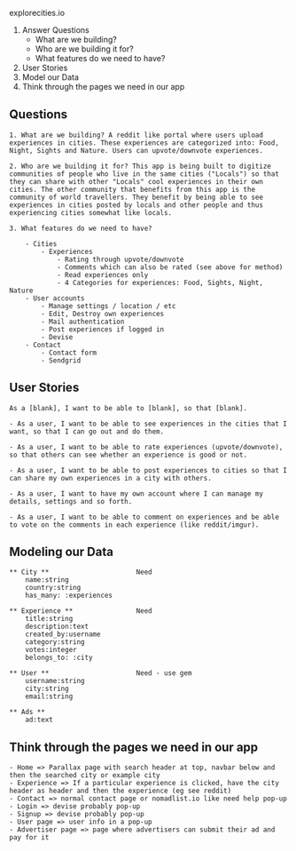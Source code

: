 explorecities.io

1. Answer Questions
	- What are we building?
	- Who are we building it for?
	- What features do we need to have?
2. User Stories
3. Model our Data
4. Think through the pages we need in our app

## Questions

	1. What are we building? A reddit like portal where users upload experiences in cities. These experiences are categorized into: Food, Night, Sights and Nature. Users can upvote/downvote experiences. 

	2. Who are we building it for? This app is being built to digitize communities of people who live in the same cities ("Locals") so that they can share with other "Locals" cool experiences in their own cities. The other community that benefits from this app is the community of world travellers. They benefit by being able to see experiences in cities posted by locals and other people and thus experiencing cities somewhat like locals.

	3. What features do we need to have?

		- Cities
			- Experiences
				- Rating through upvote/downvote
				- Comments which can also be rated (see above for method)
				- Read experiences only
				- 4 Categories for experiences: Food, Sights, Night, Nature
		- User accounts
			- Manage settings / location / etc
			- Edit, Destroy own experiences
			- Mail authentication
			- Post experiences if logged in
			- Devise
		- Contact
			- Contact form
			- Sendgrid

## User Stories
	
	As a [blank], I want to be able to [blank], so that [blank].

	- As a user, I want to be able to see experiences in the cities that I want, so that I can go out and do them.

	- As a user, I want to be able to rate experiences (upvote/downvote), so that others can see whether an experience is good or not.

	- As a user, I want to be able to post experiences to cities so that I can share my own experiences in a city with others.

	- As a user, I want to have my own account where I can manage my details, settings and so forth.

	- As a user, I want to be able to comment on experiences and be able to vote on the comments in each experience (like reddit/imgur).

## Modeling our Data

	** City **						Need
		name:string
		country:string
		has_many: :experiences

	** Experience **				Need
		title:string
		description:text
		created_by:username
		category:string
		votes:integer
		belongs_to: :city

	** User **						Need - use gem
		username:string
		city:string
		email:string

	** Ads **
		ad:text

## Think through the pages we need in our app
	
	- Home => Parallax page with search header at top, navbar below and then the searched city or example city 
	- Experience => If a particular experience is clicked, have the city header as header and then the experience (eg see reddit)
	- Contact => normal contact page or nomadlist.io like need help pop-up
	- Login => devise probably pop-up
	- Signup => devise probably pop-up
	- User page => user info in a pop-up
	- Advertiser page => page where advertisers can submit their ad and pay for it

